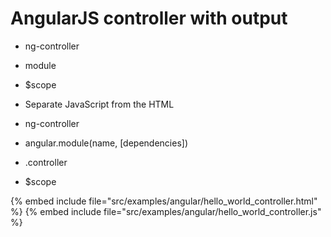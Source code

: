 # AngularJS controller with output

* ng-controller
* module
* $scope

* Separate JavaScript from the HTML
* ng-controller
* angular.module(name, [dependencies])
* .controller
* $scope

{% embed include file="src/examples/angular/hello_world_controller.html" %}
{% embed include file="src/examples/angular/hello_world_controller.js" %}


